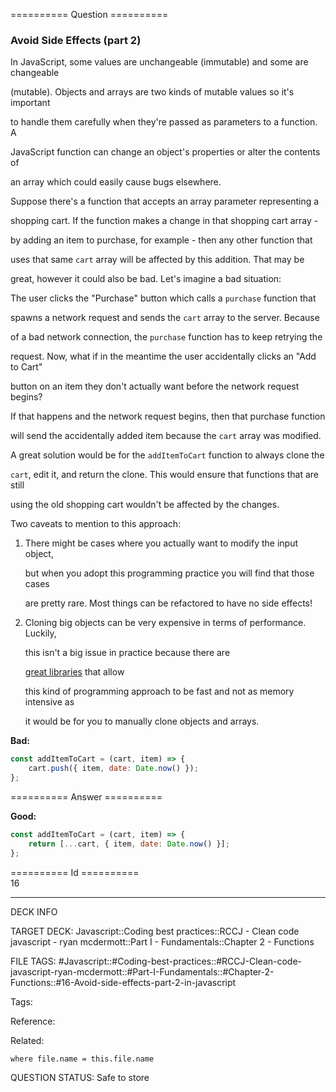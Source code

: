 ========== Question ==========  

### Avoid Side Effects (part 2)

In JavaScript, some values are unchangeable (immutable) and some are changeable

(mutable). Objects and arrays are two kinds of mutable values so it's important

to handle them carefully when they're passed as parameters to a function. A

JavaScript function can change an object's properties or alter the contents of

an array which could easily cause bugs elsewhere.

Suppose there's a function that accepts an array parameter representing a

shopping cart. If the function makes a change in that shopping cart array -

by adding an item to purchase, for example - then any other function that

uses that same `cart` array will be affected by this addition. That may be

great, however it could also be bad. Let's imagine a bad situation:

The user clicks the "Purchase" button which calls a `purchase` function that

spawns a network request and sends the `cart` array to the server. Because

of a bad network connection, the `purchase` function has to keep retrying the

request. Now, what if in the meantime the user accidentally clicks an "Add to Cart"

button on an item they don't actually want before the network request begins?

If that happens and the network request begins, then that purchase function

will send the accidentally added item because the `cart` array was modified.

A great solution would be for the `addItemToCart` function to always clone the

`cart`, edit it, and return the clone. This would ensure that functions that are still

using the old shopping cart wouldn't be affected by the changes.

Two caveats to mention to this approach:

1. There might be cases where you actually want to modify the input object,

    but when you adopt this programming practice you will find that those cases

    are pretty rare. Most things can be refactored to have no side effects!

2. Cloning big objects can be very expensive in terms of performance. Luckily,

    this isn't a big issue in practice because there are

    [great libraries](https://facebook.github.io/immutable-js/) that allow

    this kind of programming approach to be fast and not as memory intensive as

    it would be for you to manually clone objects and arrays.

**Bad:**

```javascript
const addItemToCart = (cart, item) => {
    cart.push({ item, date: Date.now() });
};
```  

========== Answer ==========  

**Good:**

```javascript
const addItemToCart = (cart, item) => {
    return [...cart, { item, date: Date.now() }];
};
```

========== Id ==========  
16

---

DECK INFO

TARGET DECK: Javascript::Coding best practices::RCCJ - Clean code javascript - ryan mcdermott::Part I - Fundamentals::Chapter 2 - Functions

FILE TAGS: #Javascript::#Coding-best-practices::#RCCJ-Clean-code-javascript-ryan-mcdermott::#Part-I-Fundamentals::#Chapter-2-Functions::#16-Avoid-side-effects-part-2-in-javascript

Tags:

Reference:

Related:

```dataview
where file.name = this.file.name
```
QUESTION STATUS: Safe to store
